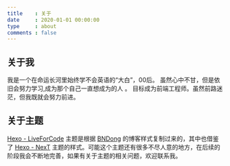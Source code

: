 ```yaml
---
title    : 关于
date     : 2020-01-01 00:00:00
type     : about
comments : false
---
```

## 关于我
我是一个在命运长河里始终学不会英语的“大白”，00后。
虽然心中不甘，但是依旧会努力学习,成为那个自己一直想成为的人 。
目标成为前端工程师。虽然前路迷茫，但我既就会努力前进。
## 关于主题
[Hexo - LiveForCode](https://github.com/first19326/Hexo-LiveForCode/) 主题是根据 [BNDong](https://dbnuo.com/) 的博客样式复制过来的，其中也借鉴了 [Hexo - NexT](http://theme-next.iissnan.com/) 主题的样式。可能这个主题还有很多不尽人意的地方，在后续的阶段我会不断地完善，如果有关于主题的相关问题，欢迎联系我。
